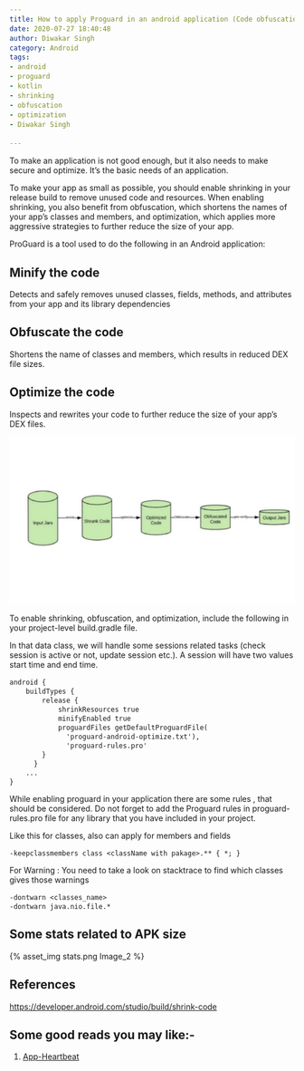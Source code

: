```yaml
---
title: How to apply Proguard in an android application (Code obfuscation, shrinking, optimization)
date: 2020-07-27 18:40:48
author: Diwakar Singh
category: Android
tags:
- android
- proguard
- kotlin
- shrinking
- obfuscation
- optimization
- Diwakar Singh

---
```


To make an application is not good enough, but it also needs to make secure and optimize. It’s the basic needs of an application.

To make your app as small as possible, you should enable shrinking in your release build to remove unused code and resources. When enabling shrinking, you also benefit from obfuscation, which shortens the names of your app’s classes and members, and optimization, which applies more aggressive strategies to further reduce the size of your app.

ProGuard is a tool used to do the following in an Android application:

## Minify the code
Detects and safely removes unused classes, fields, methods, and attributes from your app and its library dependencies

## Obfuscate the code
Shortens the name of classes and members, which results in reduced DEX file sizes.

## Optimize the code
Inspects and rewrites your code to further reduce the size of your app’s DEX files.

![Flow diagram for applying proguard](/blog/Android/Applying-Proguard-in-an-android-application/flow_diagram.jpg)

To enable shrinking, obfuscation, and optimization, include the following in your project-level build.gradle file.

In that data class, we will handle some sessions related tasks (check session is active or not, update session etc.). A session will have two values start time and end time.

```
android {
    buildTypes {
        release {
            shrinkResources true
            minifyEnabled true
            proguardFiles getDefaultProguardFile(
              'proguard-android-optimize.txt'),
              'proguard-rules.pro'
        }
      }
    ...
}
```
While enabling proguard in your application there are some rules , that should be considered. Do not forget to add the Proguard rules in proguard-rules.pro file for any library that you have included in your project.

Like this for classes, also can apply for members and fields

```
-keepclassmembers class <className with pakage>.** { *; }
```

For Warning : You need to take a look on stacktrace to find which classes gives those warnings

```
-dontwarn <classes_name>
-dontwarn java.nio.file.*
```

## Some stats related to APK size

{% asset_img stats.png Image_2 %}

## References

https://developer.android.com/studio/build/shrink-code

## Some good reads you may like:-

1. [App-Heartbeat](https://nayan.co/blog/Android/App-Heartbeat/)